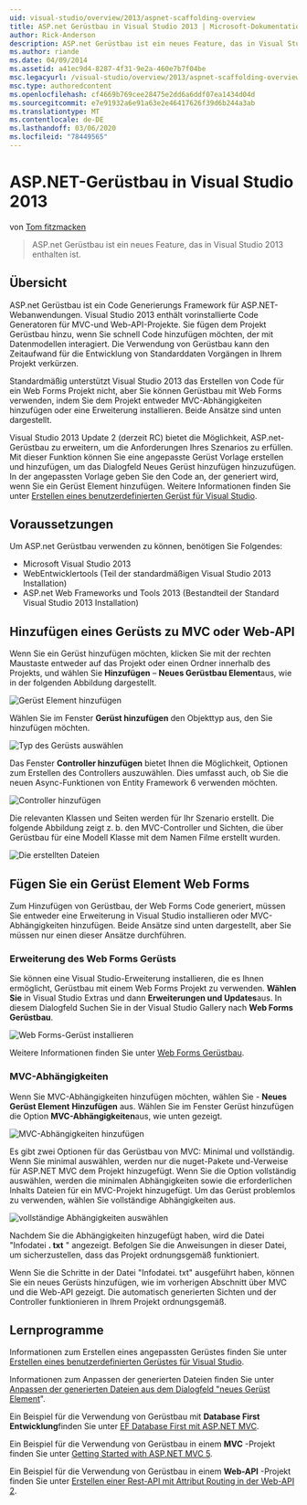 ```yaml
---
uid: visual-studio/overview/2013/aspnet-scaffolding-overview
title: ASP.net Gerüstbau in Visual Studio 2013 | Microsoft-Dokumentation
author: Rick-Anderson
description: ASP.net Gerüstbau ist ein neues Feature, das in Visual Studio 2013 enthalten ist.
ms.author: riande
ms.date: 04/09/2014
ms.assetid: a41ec9d4-8287-4f31-9e2a-460e7b7f04be
msc.legacyurl: /visual-studio/overview/2013/aspnet-scaffolding-overview
msc.type: authoredcontent
ms.openlocfilehash: cf4669b769cee28475e2dd6a6ddf07ea1434d04d
ms.sourcegitcommit: e7e91932a6e91a63e2e46417626f39d6b244a3ab
ms.translationtype: MT
ms.contentlocale: de-DE
ms.lasthandoff: 03/06/2020
ms.locfileid: "78449565"
---
```

# <a name="aspnet-scaffolding-in-visual-studio-2013"></a>ASP.NET-Gerüstbau in Visual Studio 2013

von [Tom fitzmacken](https://github.com/tfitzmac)

> ASP.net Gerüstbau ist ein neues Feature, das in Visual Studio 2013 enthalten ist.

## <a name="overview"></a>Übersicht

ASP.net Gerüstbau ist ein Code Generierungs Framework für ASP.NET-Webanwendungen. Visual Studio 2013 enthält vorinstallierte Code Generatoren für MVC-und Web-API-Projekte. Sie fügen dem Projekt Gerüstbau hinzu, wenn Sie schnell Code hinzufügen möchten, der mit Datenmodellen interagiert. Die Verwendung von Gerüstbau kann den Zeitaufwand für die Entwicklung von Standarddaten Vorgängen in Ihrem Projekt verkürzen.

Standardmäßig unterstützt Visual Studio 2013 das Erstellen von Code für ein Web Forms Projekt nicht, aber Sie können Gerüstbau mit Web Forms verwenden, indem Sie dem Projekt entweder MVC-Abhängigkeiten hinzufügen oder eine Erweiterung installieren. Beide Ansätze sind unten dargestellt.

Visual Studio 2013 Update 2 (derzeit RC) bietet die Möglichkeit, ASP.net-Gerüstbau zu erweitern, um die Anforderungen Ihres Szenarios zu erfüllen. Mit dieser Funktion können Sie eine angepasste Gerüst Vorlage erstellen und hinzufügen, um das Dialogfeld Neues Gerüst hinzufügen hinzuzufügen. In der angepassten Vorlage geben Sie den Code an, der generiert wird, wenn Sie ein Gerüst Element hinzufügen. Weitere Informationen finden Sie unter [Erstellen eines benutzerdefinierten Gerüst für Visual Studio](https://go.microsoft.com/fwlink/p/?LinkId=395029).

## <a name="prerequisites"></a>Voraussetzungen

Um ASP.net Gerüstbau verwenden zu können, benötigen Sie Folgendes:

- Microsoft Visual Studio 2013
- WebEntwicklertools (Teil der standardmäßigen Visual Studio 2013 Installation)
- ASP.net Web Frameworks und Tools 2013 (Bestandteil der Standard Visual Studio 2013 Installation)

## <a name="add-a-scaffolded-item-to-mvc-or-web-api"></a>Hinzufügen eines Gerüsts zu MVC oder Web-API

Wenn Sie ein Gerüst hinzufügen möchten, klicken Sie mit der rechten Maustaste entweder auf das Projekt oder einen Ordner innerhalb des Projekts, und wählen Sie **Hinzufügen** – **Neues Gerüstbau Element**aus, wie in der folgenden Abbildung dargestellt.

![Gerüst Element hinzufügen](aspnet-scaffolding-overview/_static/image1.png)

Wählen Sie im Fenster **Gerüst hinzufügen** den Objekttyp aus, den Sie hinzufügen möchten.

![Typ des Gerüsts auswählen](aspnet-scaffolding-overview/_static/image2.png)

Das Fenster **Controller hinzufügen** bietet Ihnen die Möglichkeit, Optionen zum Erstellen des Controllers auszuwählen. Dies umfasst auch, ob Sie die neuen Async-Funktionen von Entity Framework 6 verwenden möchten.

![Controller hinzufügen](aspnet-scaffolding-overview/_static/image3.png)

Die relevanten Klassen und Seiten werden für Ihr Szenario erstellt. Die folgende Abbildung zeigt z. b. den MVC-Controller und Sichten, die über Gerüstbau für eine Modell Klasse mit dem Namen Filme erstellt wurden.

![Die erstellten Dateien](aspnet-scaffolding-overview/_static/image4.png)

## <a name="add-a-scaffolded-item-to-web-forms"></a>Fügen Sie ein Gerüst Element Web Forms

Zum Hinzufügen von Gerüstbau, der Web Forms Code generiert, müssen Sie entweder eine Erweiterung in Visual Studio installieren oder MVC-Abhängigkeiten hinzufügen. Beide Ansätze sind unten dargestellt, aber Sie müssen nur einen dieser Ansätze durchführen.

### <a name="web-forms-scaffolding-extension"></a>Erweiterung des Web Forms Gerüsts

Sie können eine Visual Studio-Erweiterung installieren, die es Ihnen ermöglicht, Gerüstbau mit einem Web Forms Projekt zu verwenden. **Wählen Sie** in Visual Studio Extras und dann **Erweiterungen und Updates**aus. In diesem Dialogfeld Suchen Sie in der Visual Studio Gallery nach **Web Forms Gerüstbau**.

![Web Forms-Gerüst installieren](aspnet-scaffolding-overview/_static/image5.png)

Weitere Informationen finden Sie unter [Web Forms Gerüstbau](https://go.microsoft.com/fwlink/p/?LinkId=396478).

### <a name="mvc-dependencies"></a>MVC-Abhängigkeiten

Wenn Sie MVC-Abhängigkeiten hinzufügen möchten, wählen Sie - **Neues Gerüst Element** **Hinzufügen** aus. Wählen Sie im Fenster Gerüst hinzufügen die Option **MVC-Abhängigkeiten**aus, wie unten gezeigt.

![MVC-Abhängigkeiten hinzufügen](aspnet-scaffolding-overview/_static/image6.png)

Es gibt zwei Optionen für das Gerüstbau von MVC: Minimal und vollständig. Wenn Sie minimal auswählen, werden nur die nuget-Pakete und-Verweise für ASP.NET MVC dem Projekt hinzugefügt. Wenn Sie die Option vollständig auswählen, werden die minimalen Abhängigkeiten sowie die erforderlichen Inhalts Dateien für ein MVC-Projekt hinzugefügt. Um das Gerüst problemlos zu verwenden, wählen Sie vollständige Abhängigkeiten aus.

![vollständige Abhängigkeiten auswählen](aspnet-scaffolding-overview/_static/image7.png)

Nachdem Sie die Abhängigkeiten hinzugefügt haben, wird die Datei "Infodatei **. txt** " angezeigt. Befolgen Sie die Anweisungen in dieser Datei, um sicherzustellen, dass das Projekt ordnungsgemäß funktioniert.

Wenn Sie die Schritte in der Datei "Infodatei. txt" ausgeführt haben, können Sie ein neues Gerüsts hinzufügen, wie im vorherigen Abschnitt über MVC und die Web-API gezeigt. Die automatisch generierten Sichten und der Controller funktionieren in Ihrem Projekt ordnungsgemäß.

## <a name="tutorials"></a>Lernprogramme

Informationen zum Erstellen eines angepassten Gerüstes finden Sie unter [Erstellen eines benutzerdefinierten Gerüstes für Visual Studio](https://go.microsoft.com/fwlink/p/?LinkId=395029).

Informationen zum Anpassen der generierten Dateien finden Sie unter [Anpassen der generierten Dateien aus dem Dialogfeld "neues Gerüst Element](https://blogs.msdn.com/b/webdev/archive/2013/12/26/how-to-customize-the-generated-files-from-the-new-scaffolded-item-dialog.aspx)".

Ein Beispiel für die Verwendung von Gerüstbau mit **Database First Entwicklung**finden Sie unter [EF Database First mit ASP.NET MVC](../../../mvc/overview/getting-started/database-first-development/setting-up-database.md).

Ein Beispiel für die Verwendung von Gerüstbau in einem **MVC** -Projekt finden Sie unter [Getting Started with ASP.NET MVC 5](../../../mvc/overview/getting-started/introduction/getting-started.md).

Ein Beispiel für die Verwendung von Gerüstbau in einem **Web-API** -Projekt finden Sie unter [Erstellen einer Rest-API mit Attribut Routing in der Web-API 2](../../../web-api/overview/web-api-routing-and-actions/create-a-rest-api-with-attribute-routing.md).
